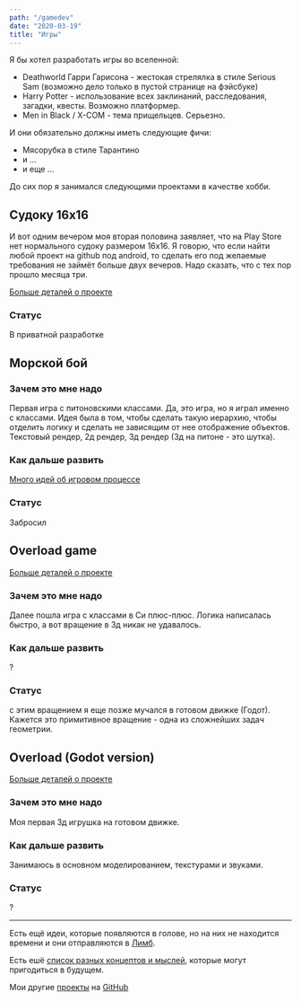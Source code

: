 ```yaml
---
path: "/gamedev"
date: "2020-03-19"
title: "Игры"
---
```


Я бы хотел разработать игры во вселенной:

- Deathworld Гарри Гарисона - жестокая стрелялка в стиле Serious Sam (возможно дело только в пустой странице на фэйсбуке)
- Harry Potter - использование всех заклинаний, расследования, загадки, квесты. Возможно платформер.
- Men in Black / X-COM - тема прищельцев. Серьезно.

И они обязательно должны иметь следующие фичи:

- Мясорубка в стиле Тарантино
- и ...
- и еще ...

До сих пор я занимался следующими проектами в качестве хобби.

## Судоку 16х16

И вот одним вечером моя вторая половина заявляет, что на Play Store нет нормального судоку размером 16х16. Я говорю, что если найти любой проект на github под android, то сделать его под желаемые требования не займёт больше двух вечеров. Надо сказать, что с тех пор прошло месяца три.

[Больше деталей о проекте](/gamedev/sudoku-godot)

### Статус

В приватной разработке

## Морской бой

### Зачем это мне надо

Первая игра с питоновскими классами. Да, это игра, но я играл именно с классами. Идея была в том, чтобы сделать такую иерархию, чтобы отделить логику и сделать не зависящим от нее отображение объектов. Текстовый рендер, 2д рендер, 3д рендер (3д на питоне - это шутка).

### Как дальше развить

[Много идей об игровом процессе](/gamedev/battleship)

### Статус

Забросил


## Overload game

[Больше деталей о проекте](/gamedev/overload-game)

### Зачем это мне надо

Далее пошла игра с классами в Си плюс-плюс. Логика написалась быстро, а вот вращение в 3д никак не удавалось.

### Как дальше развить

?

### Статус

с этим вращением я еще позже мучался в готовом движке (Годот). Кажется это примитивное вращение - одна из сложнейших задач геометрии.



## Overload (Godot version)

[Больше деталей о проекте](/gamedev/overload-godot)

### Зачем это мне надо

Моя первая 3д игрушка на готовом движке.

### Как дальше развить

Занимаюсь в основном моделированием, текстурами и звуками.

### Статус

?

---

Есть ещё идеи, которые появляются в голове, но на них не находится времени и они отправляются в [Лимб](/projects/limbo).

Есть ешё [список разных концептов и мыслей](/projects/unsolved-problems), которые могут пригодиться в будущем.

Мои другие [проекты](/projects) на [GitHub](https://github.com/mikolasan)